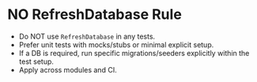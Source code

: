# NO RefreshDatabase Rule

- Do NOT use `RefreshDatabase` in any tests.
- Prefer unit tests with mocks/stubs or minimal explicit setup.
- If a DB is required, run specific migrations/seeders explicitly within the test setup.
- Apply across modules and CI.
